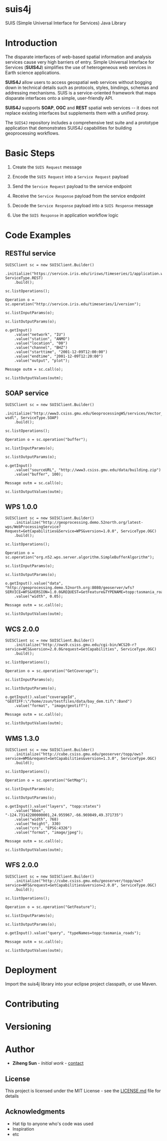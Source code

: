# suis4j

SUIS (Simple Universal Interface for Services) Java Library

# Introduction

The disparate interfaces of web-based spatial information and analysis services cause very high barriers of entry. Simple Universal Interface for Services (__SUIS4J__) simplifies the use of heterogeneous web services in Earth science applications.

__SUIS4J__ allow users to access geospatial web services without bogging down in technical details such as protocols, styles, bindings, schemas and addressing mechanisms. SUIS is a service-oriented framework that maps disparate interfaces onto a simple, user-friendly API.

__SUIS4J__ supports __SOAP__, __OGC__ and __REST__ spatial web services -- it does not replace existing interfaces but supplements them with a unified proxy.

The `SUIS4J` repository includes a comprehensive test suite and a prototype application that demonstrates SUIS4J capabilities for building geoprocessing workflows.



# Basic Steps

1) Create the `SUIS Request` message

2) Encode the `SUIS Request` into a `Service Request` payload

3) Send the `Service Request` payload to the service endpoint

4) Receive the `Service Response` payload from the service endpoint

5) Decode the `Service Response` payload into a `SUIS Response` message

6) Use the `SUIS Response` in application workflow logic


# Code Examples


## RESTful service

```
SUISClient sc = new SUISClient.Builder()
	.initialize("https://service.iris.edu/irisws/timeseries/1/application.wadl", ServiceType.REST)
	.build();

sc.listOperations();

Operation o = sc.operation("http://service.iris.edu/timeseries/1/version");

sc.listInputParams(o);

sc.listOutputParams(o);

o.getInput()
	.value("network", "IU")
	.value("station", "ANMO")
	.value("location", "00")
	.value("channel", "BHZ")
	.value("starttime", "2001-12-09T12:00:00")
	.value("endtime", "2001-12-09T12:20:00")
	.value("output", "plot");

Message outm = sc.call(o);

sc.listOutputValues(outm);
```

## SOAP service

```
SUISClient sc = new SUISClient.Builder()
	.initialize("http://www3.csiss.gmu.edu/GeoprocessingWS/services/Vector_Buffer_OGR?wsdl", ServiceType.SOAP)
	.build();

sc.listOperations();

Operation o = sc.operation("buffer");

sc.listInputParams(o);

sc.listOutputParams(o);

o.getInput()
	.value("sourceURL", "http://www3.csiss.gmu.edu/data/building.zip")
	.value("buffer", 100);

Message outm = sc.call(o);

sc.listOutputValues(outm);
```

## WPS 1.0.0

```
SUISClient sc = new SUISClient.Builder()
	.initialize("http://geoprocessing.demo.52north.org/latest-wps/WebProcessingService?Request=GetCapabilities&Service=WPS&version=1.0.0", ServiceType.OGC)
	.build();

sc.listOperations();

Operation o = sc.operation("org.n52.wps.server.algorithm.SimpleBufferAlgorithm");

sc.listInputParams(o);

sc.listOutputParams(o);

o.getInput().value("data", "http://geoprocessing.demo.52north.org:8080/geoserver/wfs?SERVICE=WFS&VERSION=1.0.0&REQUEST=GetFeature&TYPENAME=topp:tasmania_roads&SRS=EPSG:4326&OUTPUTFORMAT=GML3")
	.value("width", 0.05);

Message outm = sc.call(o);

sc.listOutputValues(outm);

```

## WCS 2.0.0

```
SUISClient sc = new SUISClient.Builder()
	.initialize("http://ows9.csiss.gmu.edu/cgi-bin/WCS20-r?service=WCS&version=2.0.0&request=GetCapabilities", ServiceType.OGC)
	.build();

sc.listOperations();

Operation o = sc.operation("GetCoverage");

sc.listInputParams(o);

sc.listOutputParams(o);

o.getInput().value("coverageId", "GEOTIFF:\"/home/zsun/testfiles/data/bay_dem.tif\":Band")
	.value("format", "image/geotiff");

Message outm = sc.call(o);

sc.listOutputValues(outm);

```

## WMS 1.3.0

```
SUISClient sc = new SUISClient.Builder()
	.initialize("http://cube.csiss.gmu.edu/geoserver/topp/ows?service=WMS&request=GetCapabilities&version=1.3.0", ServiceType.OGC)
	.build();

sc.listOperations();

Operation o = sc.operation("GetMap");

sc.listInputParams(o);

sc.listOutputParams(o);

o.getInput().value("layers", "topp:states")
	.value("bbox", "-124.73142200000001,24.955967,-66.969849,49.371735")
	.value("width", 768)
	.value("height", 330)
	.value("crs", "EPSG:4326")
	.value("format", "image/jpeg");

Message outm = sc.call(o);

sc.listOutputValues(outm);
```

## WFS 2.0.0

```
SUISClient sc = new SUISClient.Builder()
	.initialize("http://cube.csiss.gmu.edu/geoserver/topp/ows?service=WFS&request=GetCapabilities&version=2.0.0", ServiceType.OGC)
	.build();

sc.listOperations();

Operation o = sc.operation("GetFeature");

sc.listInputParams(o);

sc.listOutputParams(o);

o.getInput().value("query", "typeNames=topp:tasmania_roads");

Message outm = sc.call(o);

sc.listOutputValues(outm);
```

# Deployment

Import the suis4j library into your eclipse project classpath, or use Maven.

# Contributing


# Versioning


# Author

* **Ziheng Sun** - *Initial work* - [contact](https://zihengsun.com)

## License

This project is licensed under the MIT License - see the [LICENSE.md](LICENSE.md) file for details

## Acknowledgments

* Hat tip to anyone who's code was used
* Inspiration
* etc

